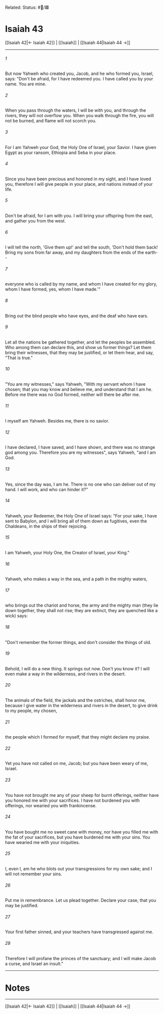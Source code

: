 Related:
Status: #📖/🟥
# Isaiah 43

[[Isaiah 42|← Isaiah 42]] | [[Isaiah]] | [[Isaiah 44|Isaiah 44 →]]
***



###### 1 
But now Yahweh who created you, Jacob, and he who formed you, Israel, says: "Don't be afraid, for I have redeemed you. I have called you by your name. You are mine. 

###### 2 
When you pass through the waters, I will be with you, and through the rivers, they will not overflow you. When you walk through the fire, you will not be burned, and flame will not scorch you. 

###### 3 
For I am Yahweh your God, the Holy One of Israel, your Savior. I have given Egypt as your ransom, Ethiopia and Seba in your place. 

###### 4 
Since you have been precious and honored in my sight, and I have loved you, therefore I will give people in your place, and nations instead of your life. 

###### 5 
Don't be afraid, for I am with you. I will bring your offspring from the east, and gather you from the west. 

###### 6 
I will tell the north, 'Give them up!' and tell the south, 'Don't hold them back! Bring my sons from far away, and my daughters from the ends of the earth-- 

###### 7 
everyone who is called by my name, and whom I have created for my glory, whom I have formed, yes, whom I have made.'" 

###### 8 
Bring out the blind people who have eyes, and the deaf who have ears. 

###### 9 
Let all the nations be gathered together, and let the peoples be assembled. Who among them can declare this, and show us former things? Let them bring their witnesses, that they may be justified, or let them hear, and say, "That is true." 

###### 10 
"You are my witnesses," says Yahweh, "With my servant whom I have chosen; that you may know and believe me, and understand that I am he. Before me there was no God formed, neither will there be after me. 

###### 11 
I myself am Yahweh. Besides me, there is no savior. 

###### 12 
I have declared, I have saved, and I have shown, and there was no strange god among you. Therefore you are my witnesses", says Yahweh, "and I am God. 

###### 13 
Yes, since the day was, I am he. There is no one who can deliver out of my hand. I will work, and who can hinder it?" 

###### 14 
Yahweh, your Redeemer, the Holy One of Israel says: "For your sake, I have sent to Babylon, and I will bring all of them down as fugitives, even the Chaldeans, in the ships of their rejoicing. 

###### 15 
I am Yahweh, your Holy One, the Creator of Israel, your King." 

###### 16 
Yahweh, who makes a way in the sea, and a path in the mighty waters, 

###### 17 
who brings out the chariot and horse, the army and the mighty man (they lie down together, they shall not rise; they are extinct, they are quenched like a wick) says: 

###### 18 
"Don't remember the former things, and don't consider the things of old. 

###### 19 
Behold, I will do a new thing. It springs out now. Don't you know it? I will even make a way in the wilderness, and rivers in the desert. 

###### 20 
The animals of the field, the jackals and the ostriches, shall honor me, because I give water in the wilderness and rivers in the desert, to give drink to my people, my chosen, 

###### 21 
the people which I formed for myself, that they might declare my praise. 

###### 22 
Yet you have not called on me, Jacob; but you have been weary of me, Israel. 

###### 23 
You have not brought me any of your sheep for burnt offerings, neither have you honored me with your sacrifices. I have not burdened you with offerings, nor wearied you with frankincense. 

###### 24 
You have bought me no sweet cane with money, nor have you filled me with the fat of your sacrifices, but you have burdened me with your sins. You have wearied me with your iniquities. 

###### 25 
I, even I, am he who blots out your transgressions for my own sake; and I will not remember your sins. 

###### 26 
Put me in remembrance. Let us plead together. Declare your case, that you may be justified. 

###### 27 
Your first father sinned, and your teachers have transgressed against me. 

###### 28 
Therefore I will profane the princes of the sanctuary; and I will make Jacob a curse, and Israel an insult."

---
# Notes


***
[[Isaiah 42|← Isaiah 42]] | [[Isaiah]] | [[Isaiah 44|Isaiah 44 →]]
